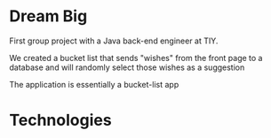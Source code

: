<h1>Dream Big</h1>

<p>First group project with a Java back-end engineer at TIY.</p>
<p>We created a bucket list that sends "wishes" from the front page to a database and will randomly select those wishes as a suggestion</p>
<p>The application is essentially a bucket-list app</p>

<h1>Technologies</h1>
<p></p>
<p></p>
